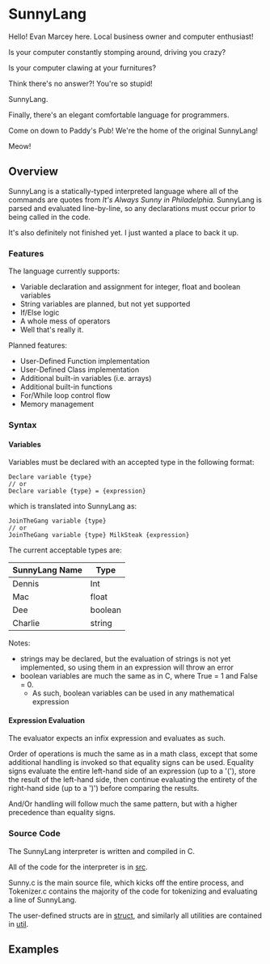 # SunnyLang

Hello! Evan Marcey here. Local business owner and computer enthusiast!

Is your computer constantly stomping around, driving you crazy?

Is your computer clawing at your furnitures?

Think there's no answer?! You're so stupid!

SunnyLang.

Finally, there's an elegant comfortable language for programmers.

Come on down to Paddy's Pub! We're the home of the original SunnyLang!

Meow!

## Overview

SunnyLang is a statically-typed interpreted language where all of the commands are quotes from _It's Always Sunny in Philadelphia._ SunnyLang is parsed and evaluated line-by-line, so any declarations must occur prior to being called in the code.

It's also definitely not finished yet. I just wanted a place to back it up.

### Features
The language currently supports:
 - Variable declaration and assignment for integer, float and boolean variables
  - String variables are planned, but not yet supported
 - If/Else logic
 - A whole mess of operators
 - Well that's really it.
 
Planned features:
  - User-Defined Function implementation
  - User-Defined Class implementation
  - Additional built-in variables (i.e. arrays)
  - Additional built-in functions
  - For/While loop control flow
  - Memory management
  
### Syntax

#### Variables

Variables must be declared with an accepted type in the following format:

```
Declare variable {type}
// or
Declare variable {type} = {expression}
```
which is translated into SunnyLang as:

```
JoinTheGang variable {type}
// or
JoinTheGang variable {type} MilkSteak {expression}
```

The current acceptable types are:

SunnyLang Name | Type
--- | ---
Dennis | Int
Mac | float
Dee | boolean
Charlie | string

Notes:
 - strings may be declared, but the evaluation of strings is not yet implemented, so using them in an expression will throw an error
 - boolean variables are much the same as in C, where True = 1 and False = 0. 
    - As such, boolean variables can be used in any mathematical expression

#### Expression Evaluation

The evaluator expects an infix expression and evaluates as such. 

Order of operations is much the same as in a math class, except that some additional handling is invoked so that equality signs can be used. Equality signs evaluate the entire left-hand side of an expression (up to a '('), store the result of the left-hand side, then continue evaluating the entirety of the right-hand side (up to a ')') before comparing the results.

And/Or handling will follow much the same pattern, but with a higher precedence than equality signs.
  
### Source Code

The SunnyLang interpreter is written and compiled in C.

All of the code for the interpreter is in [src](https://github.com/evanmarcey/SunnyLang/tree/master/src).

Sunny.c is the main source file, which kicks off the entire process, and Tokenizer.c contains the majority of the code for tokenizing and evaluating a line of SunnyLang.

The user-defined structs are in [struct](https://github.com/evanmarcey/SunnyLang/tree/master/src/struct), and similarly all utilities are contained in [util](https://github.com/evanmarcey/SunnyLang/tree/master/src/utils).

## Examples
